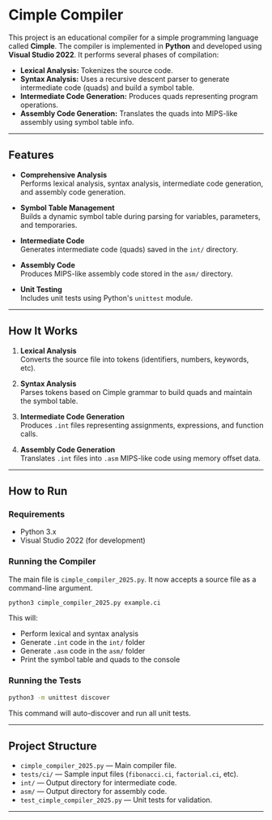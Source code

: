# Cimple Compiler

This project is an educational compiler for a simple programming language called **Cimple**. The compiler is implemented in **Python** and developed using **Visual Studio 2022**. It performs several phases of compilation:

- **Lexical Analysis:** Tokenizes the source code.
- **Syntax Analysis:** Uses a recursive descent parser to generate intermediate code (quads) and build a symbol table.
- **Intermediate Code Generation:** Produces quads representing program operations.
- **Assembly Code Generation:** Translates the quads into MIPS-like assembly using symbol table info.

---

## Features

- **Comprehensive Analysis**  
  Performs lexical analysis, syntax analysis, intermediate code generation, and assembly code generation.

- **Symbol Table Management**  
  Builds a dynamic symbol table during parsing for variables, parameters, and temporaries.

- **Intermediate Code**  
  Generates intermediate code (quads) saved in the `int/` directory.

- **Assembly Code**  
  Produces MIPS-like assembly code stored in the `asm/` directory.

- **Unit Testing**  
  Includes unit tests using Python's `unittest` module.

---

## How It Works

1. **Lexical Analysis**  
   Converts the source file into tokens (identifiers, numbers, keywords, etc).

2. **Syntax Analysis**  
   Parses tokens based on Cimple grammar to build quads and maintain the symbol table.

3. **Intermediate Code Generation**  
   Produces `.int` files representing assignments, expressions, and function calls.

4. **Assembly Code Generation**  
   Translates `.int` files into `.asm` MIPS-like code using memory offset data.

---

## How to Run

### Requirements

- Python 3.x  
- Visual Studio 2022 (for development)

### Running the Compiler

The main file is `cimple_compiler_2025.py`. It now accepts a source file as a command-line argument.

```bash
python3 cimple_compiler_2025.py example.ci
```

This will:
- Perform lexical and syntax analysis
- Generate `.int` code in the `int/` folder
- Generate `.asm` code in the `asm/` folder
- Print the symbol table and quads to the console

### Running the Tests

```bash
python3 -m unittest discover
```

This command will auto-discover and run all unit tests.

---

## Project Structure

- `cimple_compiler_2025.py` — Main compiler file.
- `tests/ci/` — Sample input files (`fibonacci.ci`, `factorial.ci`, etc).
- `int/` — Output directory for intermediate code.
- `asm/` — Output directory for assembly code.
- `test_cimple_compiler_2025.py` — Unit tests for validation.

---




